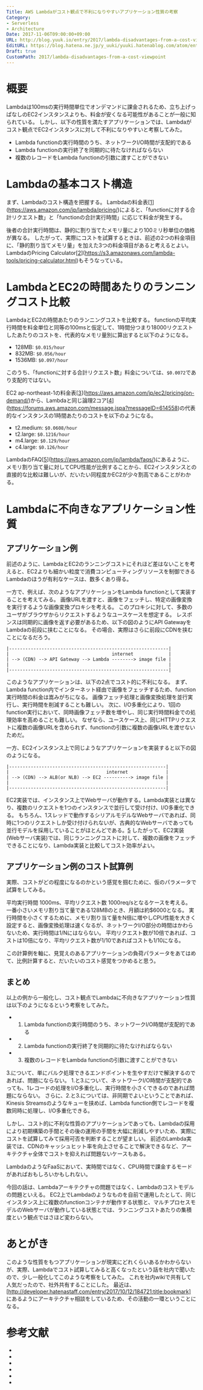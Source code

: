 ```yaml
---
Title: AWS Lambdaがコスト観点で不利になりやすいアプリケーション性質の考察
Category:
- Serverless
- Architecture
Date: 2017-11-06T09:00:00+09:00
URL: http://blog.yuuk.io/entry/2017/lambda-disadvantages-from-a-cost-viewpoint
EditURL: https://blog.hatena.ne.jp/y_uuki/yuuki.hatenablog.com/atom/entry/8599973812314866174
Draft: true
CustomPath: 2017/lambda-disadvantages-from-a-cost-viewpoint
---
```


# 概要

Lambdaは100msの実行時間単位でオンデマンドに課金されるため、立ち上げっぱなしのEC2インスタンスよりも、料金が安くなる可能性があることが一般に知られている。
しかし、以下の性質を満たすアプリケーションでは、Lambdaがコスト観点でEC2インスタンスに対して不利になりやすいと考察してみた。

- Lambda functionの実行時間のうち、ネットワークI/O時間が支配的である
- Lambda functionの実行終了を同期的に待たなければならない
- 複数のレコードをLambda functionの引数に渡すことができない

# Lambdaの基本コスト構造

まず、Lambdaのコスト構造を把握する。
Lambdaの料金表[[1]](https://aws.amazon.com/jp/lambda/pricing/)によると、「functionに対する合計リクエスト数」と「functionの合計実行時間」に応じて料金が発生する。

後者の合計実行時間は、静的に割り当てたメモリ量により100ミリ秒単位の価格が異なる。
したがって、実際にコストを試算するときは、前述の2つの料金項目に、「静的割り当てメモリ量」を加えた3つの料金項目があると考えるとよい。
LambdaのPricing Calculator[[2]](https://s3.amazonaws.com/lambda-tools/pricing-calculator.html)もそうなっている。

# LambdaとEC2の時間あたりのランニングコスト比較

LambdaとEC2の時間あたりのランニングコストを比較する。
functionの平均実行時間を料金単位と同等の100msと仮定して、1時間分つまり18000リクエストしたあたりのコストを、代表的なメモリ量別に算出すると以下のようになる。

- 128MB: `$0.015/hour`
- 832MB: `$0.056/hour`
- 1536MB: `$0.097/hour`

このうち、「functionに対する合計リクエスト数」料金については、`$0.0072`であり支配的ではない。

EC2 ap-northeast-1の料金表[[3]](https://aws.amazon.com/jp/ec2/pricing/on-demand/)から、Lambdaと同じ論理2コア[[4]](https://forums.aws.amazon.com/message.jspa?messageID=614558)の代表的なインスタンスの1時間あたりのコストを以下のようになる。

- t2.medium: `$0.0608/hour`
- t2.large: `$0.1216/hour`
- m4.large: `$0.129/hour`
- c4.large: `$0.126/hour`

LambdaのFAQ[[5]](https://aws.amazon.com/jp/lambda/faqs/)にあるように、メモリ割り当て量に対してCPU性能が比例することから、EC2インスタンスとの直接的な比較は難しいが、だいたい同程度かEC2が少々割高であることがわかる。

# Lambdaに不向きなアプリケーション性質

## アプリケーション例

前述のように、LambdaとEC2のランニングコストにそれほど差はないことを考えると、EC2よりも細かい粒度で消費コンピューティングリソースを制御できるLambdaのほうが有利なケースは、数多くあり得る。

一方で、例えば、次のようなアプリケーションをLambda functionとして実装することを考えてみる。
画像URLを渡すと、画像をフェッチし、特定の画像変換を実行するような画像変換プロキシを考える。
このプロキシに対して、多数のユーザがブラウザからリクエストするようなユースケースを想定する。
レスポンスは同期的に画像を返す必要があるため、以下の図のようにAPI GatewayをLambdaの前段に挟むことになる。
その場合、実際はさらに前段にCDNを挟むことになるだろう。

```
|-----------------------------------------------------------|
|                                      internet             |
| --> (CDN) --> API Gateway --> Lambda --------> image file |
|                                                           |
|-----------------------------------------------------------|
```

このようなアプリケーションは、以下の2点でコスト的に不利になる。
まず、Lambda function内でインターネット経由で画像をフェッチするため、function実行時間の料金は嵩みがちになる。
画像フェッチ処理と画像変換処理を並行実行し、実行時間を削減することも難しい。
次に、I/O多重化により、1回のfunction実行において、同時画像フェッチ数を増やし、同じ実行時間料金での処理効率を高めることも難しい。
なぜなら、ユースケース上、同じHTTPリクエストに複数の画像URLを含められず、functionの引数に複数の画像URLを渡せないためだ。

一方、EC2インスタンス上で同じようなアプリケーションを実装すると以下の図のようになる。

```
|----------------------------------------------------------|
|                                    internet              |
| --> (CDN) --> ALB(or NLB) --> EC2 ----------> image file |
|                                                          |
|----------------------------------------------------------|
```

EC2実装では、インスタンス上でWebサーバが動作する。Lambda実装とは異なり、複数のリクエストを1つのインスタンスで並行して受け付け、I/O多重化できる。
もちろん、1スレッドで動作するシリアルモデルなWebサーバであれば、同時に1つのリクエストしか受け付けられないが、古典的なWebサーバであっても並行モデルを採用していることがほとんどである。[5](http://blog.yuuk.io/entry/2015-webserver-architecture)
したがって、EC2実装(Webサーバ実装)では、同じランニングコストに対して、複数の画像をフェッチできることになり、Lambda実装と比較してコスト効率がよい。

## アプリケーション例のコスト試算例

実際、コストがどの程度になるのかという感覚を掴むために、仮のパラメータで試算をしてみる。

平均実行時間 1000ms、平均リクエスト数 1000req/sとなるケースを考える。
一番小さいメモリ割り当て量である128MBのとき、月額は約$6000となる。
実行時間を小さくするために、メモリ割り当て量をN倍に増やしCPU性能を大きく設定すると、画像変換処理は速くなるが、ネットワークI/O部分の時間はかわらないため、実行時間は1/Nにはならない。
平均リクエスト数が10倍であれば、コストは10倍になり、平均リクエスト数が1/10であればコストも1/10になる。

この計算例を軸に、見覚えのあるアプリケーションの負荷パラメータをあてはめて、比例計算すると、だいたいのコスト感覚をつかめると思う。

## まとめ

以上の例から一般化し、コスト観点でLambdaに不向きなアプリケーション性質は以下のようになるという考察をしてみた。

- 1. Lambda functionの実行時間のうち、ネットワークI/O時間が支配的である
- 2. Lambda functionの実行終了を同期的に待たなければならない
- 3. 複数のレコードをLambda functionの引数に渡すことができない

3.について、単にバルク処理できるエンドポイントを生やすだけで解決するのであれば、問題にならない。
1.と3.について、ネットワークI/O時間が支配的であっても、1レコードの処理をI/O多重化し、実行時間を小さくできるのであれば問題にならない。
さらに、2.と3.については、非同期でよいということであれば、Kinesis Streamsのようなキューを挟めば、Lambda function側でレコードを複数同時に処理し、I/O多重化できる。

しかし、コスト的に不利な性質のアプリケーションであっても、Lambdaの採用により初期構築の手間とその後の運用の手間を大幅に削減しやすいため、実際にコストを試算してみて採用可否を判断することが望ましい。
前述のLambda実装では、CDNのキャッシュヒット率を向上させることで解決できるなど、アーキテクチャ全体でコストを抑えれば問題ないケースもある。

LambdaのようなFaaSにおいて、実時間ではなく、CPU時間で課金するモードがあればおもしろいかもしれない。

今回の話は、Lambdaアーキテクチャの問題ではなく、Lambdaのコストモデルの問題といえる。
EC2上でLambdaのようなものを自前で運用したとして、同じインスタンス上に複数のfunctionコンテナが動作する状態と、マルチプロセスモデルのWebサーバが動作している状態とでは、ランニングコストあたりの集積度という観点ではさほど変わらない。

# あとがき

このような性質をもつアプリケーションが現実にどれくらいあるかわからないが、実際、Lambdaでコスト試算してみると高くなったという話を社内で聞いたので、少し一般化してこのような考察をしてみた。
これを社内wikiで共有して人気だったので、社外共有することにした。
最近は、[http://developer.hatenastaff.com/entry/2017/10/12/184721:title:bookmark] にあるようにアーキテクチャ相談をしているため、その活動の一環ということになる。


# 参考文献

- [1]: [https://aws.amazon.com/jp/lambda/pricing/:title]
- [2]: [https://s3.amazonaws.com/lambda-tools/pricing-calculator.html:title]
- [3]: [https://aws.amazon.com/jp/ec2/pricing/on-demand/:title]
- [4]: [https://forums.aws.amazon.com/message.jspa?messageID=614558:title]
- [5]: [https://aws.amazon.com/jp/lambda/faqs/:title]
- [6]: [http://blog.yuuk.io/entry/2015-webserver-architecture:title]

